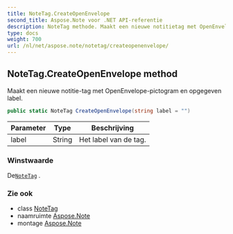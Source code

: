 ```yaml
---
title: NoteTag.CreateOpenEnvelope
second_title: Aspose.Note voor .NET API-referentie
description: NoteTag methode. Maakt een nieuwe notitietag met OpenEnvelopepictogram en opgegeven label.
type: docs
weight: 700
url: /nl/net/aspose.note/notetag/createopenenvelope/
---
```

## NoteTag.CreateOpenEnvelope method

Maakt een nieuwe notitie-tag met OpenEnvelope-pictogram en opgegeven label.

```csharp
public static NoteTag CreateOpenEnvelope(string label = "")
```

| Parameter | Type | Beschrijving |
| --- | --- | --- |
| label | String | Het label van de tag. |

### Winstwaarde

De[`NoteTag`](../) .

### Zie ook

* class [NoteTag](../)
* naamruimte [Aspose.Note](../../notetag/)
* montage [Aspose.Note](../../../)


